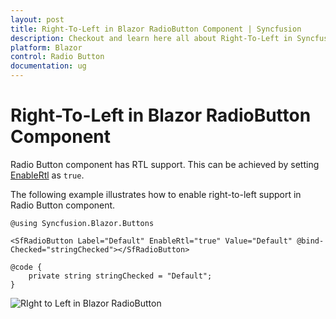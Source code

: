 ```yaml
---
layout: post
title: Right-To-Left in Blazor RadioButton Component | Syncfusion
description: Checkout and learn here all about Right-To-Left in Syncfusion Blazor RadioButton component and more.
platform: Blazor
control: Radio Button
documentation: ug
---
```


# Right-To-Left in Blazor RadioButton Component

Radio Button component has RTL support. This can be achieved by setting [EnableRtl](https://help.syncfusion.com/cr/blazor/Syncfusion.Blazor.Buttons.SfRadioButton-1.html) as `true`.

The following example illustrates how to enable right-to-left support in Radio Button component.

```cshtml
@using Syncfusion.Blazor.Buttons

<SfRadioButton Label="Default" EnableRtl="true" Value="Default" @bind-Checked="stringChecked"></SfRadioButton>

@code {
    private string stringChecked = "Default";
}

```

![RIght to Left in Blazor RadioButton](./../images/blazor-radiobutton-right-to-left.png)